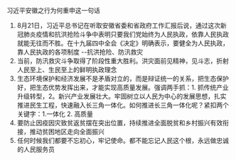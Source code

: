 习近平安徽之行为何重申这一句话
1. 8月21日，习近平总书记在听取安徽省委和省政府工作汇报后说，通过这次新冠肺炎疫情和抗洪抢险斗争中表明只要我们党始终为人民执政，依靠人民执政就能无往而不胜。在十九届四中全会《决定》明确表示，要健全为人民执政，靠人民执政的各项制度 --抗洪抢险、防汛救灾
2. 当前，防汛救灾斗争取得了阶段性重大胜利。洪灾面前见精神，见斗志，折射人民至上、生民至上的鲜明执政理念
3. 生态环境保护和经济发展不是矛盾对立的，而是辩证统一的关系，把生态保护好，把生态优势发挥出来，才能实现高质量发展。强调两手抓：1. 抓传统产业升级转型，2。新兴产业发展壮大。牢固树立以人民为中心的发展思想，扎实推进民生工程，快速融入长三角一体化。如何推进长三角一体化呢？紧扣两个关键字：1.一体化 2. 高质量
4. 要防止因疫因灾致贫返贫摆在突出位置，持续推进全面脱贫和乡村振兴有效衔接，推动贫困地区走向全面振兴
5. 任何时候我们都要不忘初心，牢记使命。都不能忘记人民这个根，永远做忠诚的人民服务员
  